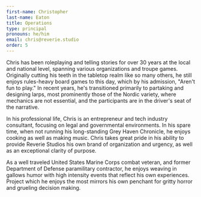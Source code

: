 ```yaml
---
first-name: Christopher
last-name: Eaton
title: Operations
type: principal
pronouns: he/him
email: chris@reverie.studio
order: 5
---
```


Chris has been roleplaying and telling stories for over 30 years at the local and national level, spanning various organizations and troupe games. Originally cutting his teeth in the tabletop realm like so many others, he still enjoys rules-heavy board games to this day, which by his admission, "Aren't fun to play." In recent years, he's transitioned primarily to partaking and designing larps, most prominently those of the Nordic variety, where mechanics are not essential, and the participants are in the driver's seat of the narrative.

In his professional life, Chris is an entrepreneur and tech industry consultant, focusing on legal and governmental environments. In his spare time, when not running his long-standing Grey Haven Chronicle, he enjoys cooking as well as making music. Chris takes great pride in his ability to provide Reverie Studios his own brand of organization and urgency, as well as an exceptional clarity of purpose.

As a well traveled United States Marine Corps combat veteran, and former Department of Defense paramilitary contractor, he enjoys weaving in gallows humor with high intensity events that reflect his own  experiences. Project which he enjoys the most mirrors his own penchant for gritty horror and grueling decision making.


